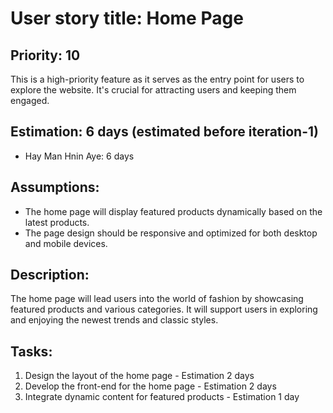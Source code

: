 # User story title: Home Page

## Priority: 10 
This is a high-priority feature as it serves as the entry point for users to explore the website. It's crucial for attracting users and keeping them engaged.

## Estimation: 6 days (estimated before iteration-1)
- Hay Man Hnin Aye: 6 days 

## Assumptions:
- The home page will display featured products dynamically based on the latest products.
- The page design should be responsive and optimized for both desktop and mobile devices.

## Description:
The home page will lead users into the world of fashion by showcasing featured products and various categories. It will support users in exploring and enjoying the newest trends and classic styles.

## Tasks:
1. Design the layout of the home page - Estimation 2 days
2. Develop the front-end for the home page - Estimation 2 days
3. Integrate dynamic content for featured products - Estimation 1 day



